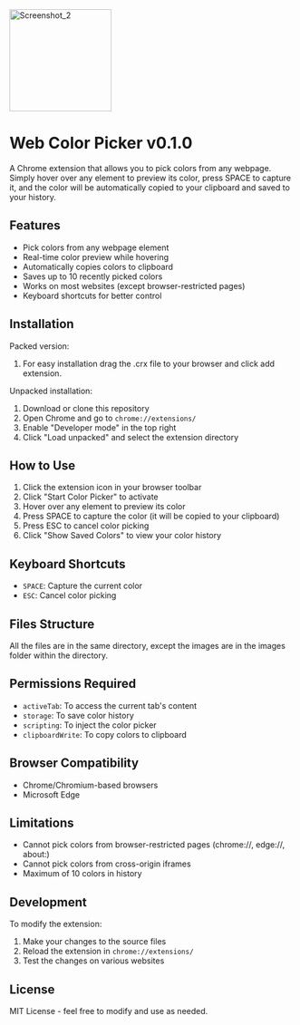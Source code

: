 <img width="180" alt="Screenshot_2" src="https://github.com/user-attachments/assets/38d1df1b-222f-496d-9e91-4e24a9cf1a9d">

# Web Color Picker v0.1.0

A Chrome extension that allows you to pick colors from any webpage. Simply hover over any element to preview its color, press SPACE to capture it, and the color will be automatically copied to your clipboard and saved to your history.

## Features

- Pick colors from any webpage element
- Real-time color preview while hovering
- Automatically copies colors to clipboard
- Saves up to 10 recently picked colors
- Works on most websites (except browser-restricted pages)
- Keyboard shortcuts for better control

## Installation
Packed version:
1. For easy installation drag the .crx file to your browser and click add extension.

Unpacked installation:
1. Download or clone this repository
2. Open Chrome and go to `chrome://extensions/`
3. Enable "Developer mode" in the top right
4. Click "Load unpacked" and select the extension directory

## How to Use
1. Click the extension icon in your browser toolbar
2. Click "Start Color Picker" to activate
3. Hover over any element to preview its color
4. Press SPACE to capture the color (it will be copied to your clipboard)
5. Press ESC to cancel color picking
6. Click "Show Saved Colors" to view your color history

## Keyboard Shortcuts

- `SPACE`: Capture the current color
- `ESC`: Cancel color picking

## Files Structure

All the files are in the same directory, except the images are in the images folder within the directory.


## Permissions Required

- `activeTab`: To access the current tab's content
- `storage`: To save color history
- `scripting`: To inject the color picker
- `clipboardWrite`: To copy colors to clipboard

## Browser Compatibility

- Chrome/Chromium-based browsers
- Microsoft Edge

## Limitations

- Cannot pick colors from browser-restricted pages (chrome://, edge://, about:)
- Cannot pick colors from cross-origin iframes
- Maximum of 10 colors in history

## Development

To modify the extension:
1. Make your changes to the source files
2. Reload the extension in `chrome://extensions/`
3. Test the changes on various websites

## License

MIT License - feel free to modify and use as needed.
